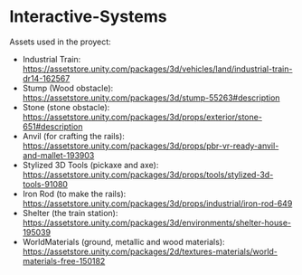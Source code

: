 # Interactive-Systems

Assets used in the proyect:

- Industrial Train: https://assetstore.unity.com/packages/3d/vehicles/land/industrial-train-dr14-162567
- Stump (Wood obstacle): https://assetstore.unity.com/packages/3d/stump-55263#description
- Stone (stone obstacle): https://assetstore.unity.com/packages/3d/props/exterior/stone-651#description
- Anvil (for crafting the rails): https://assetstore.unity.com/packages/3d/props/pbr-vr-ready-anvil-and-mallet-193903
- Stylized 3D Tools (pickaxe and axe): https://assetstore.unity.com/packages/3d/props/tools/stylized-3d-tools-91080
- Iron Rod (to make the rails): https://assetstore.unity.com/packages/3d/props/industrial/iron-rod-649
- Shelter (the train station): https://assetstore.unity.com/packages/3d/environments/shelter-house-195039
- WorldMaterials (ground, metallic and wood materials): https://assetstore.unity.com/packages/2d/textures-materials/world-materials-free-150182
